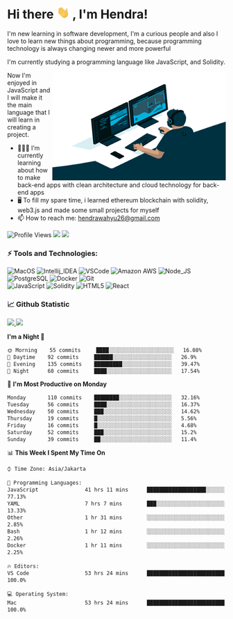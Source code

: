 # Hi there <img src="https://raw.githubusercontent.com/whysaputro/whysaputro/master/wave.gif" width="30px"> , I'm Hendra!
  
I'm new learning in software development, I'm a curious people and also I love to learn new things about programming, because programming technology is always changing newer and more powerful

I'm currently studying a programming language like JavaScript, and Solidity.

<img align="right" alt="GIF" src="https://raw.githubusercontent.com/whysaputro/whysaputro/master/code.gif" width="400" height="250" />

Now I'm enjoyed in JavaScript and I will make it the main language that I will learn in creating a project.

- 🧑🏻‍💻 I’m currently learning about how to make back-end apps with clean architecture and cloud technology for back-end apps
- 🖥 To fill my spare time, i learned ethereum blockchain with solidity, web3.js and made some small projects for myself
- 📫 How to reach me: hendrawahyu26@gmail.com
 

![Profile Views](https://gpvc.arturio.dev/whysaputro)
<a href="http://twitter.com/whysaputro"><img src="https://img.shields.io/badge/-twitter-informational?style=flat&logo=Twitter&logoColor=white&color=1DA1F2" /></a>
<a href="https://www.linkedin.com/in/hendra-wahyu-saputro-a48b68212/"><img src="https://img.shields.io/badge/-linkedin-informational?style=flat&logo=linkedin&logoColor=white&color=0077b5" /></a>

### ⚡ Tools and Technologies:
![MacOS](https://img.shields.io/badge/OS-MacOs-informational?style=flat&logo=apple&logoColor=white&color=2bbc8a)
![Intellij_IDEA](https://img.shields.io/badge/IDE-IntelliJ_IDEA-informational?style=flat&logo=intellij-idea&logoColor=white&color=2bbc8a)
![VSCode](https://img.shields.io/badge/Text_Editor-VSCode-informational?style=flat&logo=visual-studio-code&logoColor=white&color=2bbc8a)
![Amazon AWS](https://img.shields.io/badge/Cloud-Amazon_AWS-informational?style=flat&logo=amazon-aws&logoColor=white&color=2bbc8a)
![Node_JS](https://img.shields.io/badge/Tools-Nodejs-informational?style=flat&logo=Node.js&logoColor=white&color=2bbc8a)
![PostgreSQL](https://img.shields.io/badge/Tools-PostgreSQL-informational?style=flat&logo=postgresql&logoColor=white&color=2bbc8a)
![Docker](https://img.shields.io/badge/Tools-Docker-informational?style=flat&logo=docker&logoColor=white&color=2bbc8a)
![Git](https://img.shields.io/badge/Tools-Git-informational?style=flat&logo=git&logoColor=white&color=2bbc8a)
</br>
![JavaScript](https://img.shields.io/badge/Code-JavaScript-informational?style=flat&logo=javascript&logoColor=white&color=2bbc8a)
![Solidity](https://img.shields.io/badge/Code-Solidity-informational?style=flat&logo=solidity&logoColor=white&color=2bbc8a)
![HTML5](https://img.shields.io/badge/Code-HTML5-informational?style=flat&logo=html5&logoColor=white&color=2bbc8a)
![React](https://img.shields.io/badge/Code-React-informational?style=flat&logo=react&logoColor=white&color=2bbc8a)

  
### 📈 Github Statistic
<p align="left" dir="auto">
    <a href="https://github.com/whysaputro">
      <img height="150em" src="https://github-readme-stats-eight-theta.vercel.app/api?username=whysaputro&show_icons=true&theme=ayu-mirage&include_all_commits=true&count_private=true" style="max-width: 100%;"/>
      <img height="150em" src="https://github-readme-stats-eight-theta.vercel.app/api/top-langs/?username=whysaputro&layout=compact&langs_count=8&theme=ayu-mirage" style="max-width: 100%;"/>
    </a>
</p>

<!--START_SECTION:waka-->
**I'm a Night 🦉** 

```text
🌞 Morning    55 commits     ████░░░░░░░░░░░░░░░░░░░░░   16.08% 
🌆 Daytime    92 commits     ██████░░░░░░░░░░░░░░░░░░░   26.9% 
🌃 Evening    135 commits    █████████░░░░░░░░░░░░░░░░   39.47% 
🌙 Night      60 commits     ████░░░░░░░░░░░░░░░░░░░░░   17.54%

```
📅 **I'm Most Productive on Monday** 

```text
Monday       110 commits    ████████░░░░░░░░░░░░░░░░░   32.16% 
Tuesday      56 commits     ████░░░░░░░░░░░░░░░░░░░░░   16.37% 
Wednesday    50 commits     ███░░░░░░░░░░░░░░░░░░░░░░   14.62% 
Thursday     19 commits     █░░░░░░░░░░░░░░░░░░░░░░░░   5.56% 
Friday       16 commits     █░░░░░░░░░░░░░░░░░░░░░░░░   4.68% 
Saturday     52 commits     ███░░░░░░░░░░░░░░░░░░░░░░   15.2% 
Sunday       39 commits     ██░░░░░░░░░░░░░░░░░░░░░░░   11.4%

```


📊 **This Week I Spent My Time On** 

```text
⌚︎ Time Zone: Asia/Jakarta

💬 Programming Languages: 
JavaScript               41 hrs 11 mins      ███████████████████░░░░░░   77.13% 
YAML                     7 hrs 7 mins        ███░░░░░░░░░░░░░░░░░░░░░░   13.33% 
Other                    1 hr 31 mins        ░░░░░░░░░░░░░░░░░░░░░░░░░   2.85% 
Bash                     1 hr 12 mins        ░░░░░░░░░░░░░░░░░░░░░░░░░   2.26% 
Docker                   1 hr 11 mins        ░░░░░░░░░░░░░░░░░░░░░░░░░   2.25%

🔥 Editors: 
VS Code                  53 hrs 24 mins      █████████████████████████   100.0%

💻 Operating System: 
Mac                      53 hrs 24 mins      █████████████████████████   100.0%

```


<!--END_SECTION:waka-->
